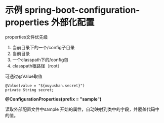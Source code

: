 # 示例  spring-boot-configuration-properties  外部化配置


properties文件优先级

1. 当前目录下的一个/config子目录
2. 当前目录
3. 一个classpath下的/config包
4. classpath根路径（root）

可通过@Value取值

    @Value(value = "${ouyushan.secret}")
    private String secret;


**@ConfigurationProperties(prefix = "sample")**

读取外部配置文件中sample 开始的属性，自动映射到类中的字段，并覆盖代码中的值。